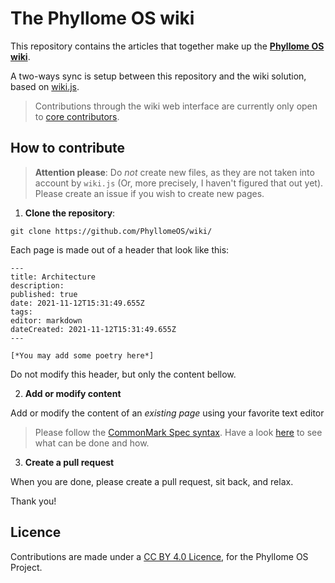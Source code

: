 # The Phyllome OS wiki

This repository contains the articles that together make up the [**Phyllome OS wiki**](https://wiki.phyllo.me).

A two-ways sync is setup between this repository and the wiki solution, based on [wiki.js](https://js.wiki/). 

> Contributions through the wiki web interface are currently only open to [core contributors](https://wiki.phyllo.me/project/join).

## How to contribute

> **Attention please**: Do *not* create new files, as they are not taken into account by `wiki.js` (Or, more precisely, I haven't figured that out yet). Please create an issue if you wish to create new pages.

1. **Clone the repository**:

```
git clone https://github.com/PhyllomeOS/wiki/
```

Each page is made out of a header that look like this:
```
---
title: Architecture
description: 
published: true
date: 2021-11-12T15:31:49.655Z
tags: 
editor: markdown
dateCreated: 2021-11-12T15:31:49.655Z
---

[*You may add some poetry here*] 
```

Do not modify this header, but only the content bellow.


2. **Add or modify content**

Add or modify the content of an *existing page* using your favorite text editor

> Please follow the [CommonMark Spec syntax](https://spec.commonmark.org/). Have a look [here](https://docs.requarks.io/editors/markdown) to see what can be done and how.   

3. **Create a pull request** 

When you are done, please create a pull request, sit back, and relax. 

Thank you!

## Licence

Contributions are made under a [CC BY 4.0 Licence](https://creativecommons.org/licenses/by/4.0/), for the Phyllome OS Project.






